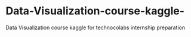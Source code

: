 # Data-Visualization-course-kaggle-
Data Visualization course kaggle  for technocolabs internship preparation
